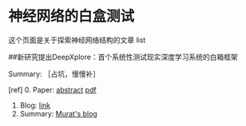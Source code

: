 # 神经网络的白盒测试

这个页面是关于探索神经网络结构的文章 list 


##新研究提出DeepXplore：首个系统性测试现实深度学习系统的白箱框架

Summary: ［占坑，慢慢补］


[ref]
0. Paper: [abstract](https://arxiv.org/abs/1705.06640)  [pdf](https://arxiv.org/pdf/1705.06640.pdf)
1. Blog: [link](https://mp.weixin.qq.com/s?__biz=MzA3MzI4MjgzMw==&mid=2650726926&idx=5&sn=9e053e9864dc789f5b393a4c49242486)
2. Summary: [Murat's blog](http://muratbuffalo.blogspot.hk/2017/06/deepxplore-automated-whitebox-testing_15.html)

